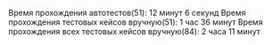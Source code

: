 Время прохождения автотестов(51): 12 минут 6 секунд
Время прохождения тестовых кейсов вручную(51): 1 час 36 минут
Время прохождения всех тестовых кейсов вручную(84): 2 часа 11 минут
